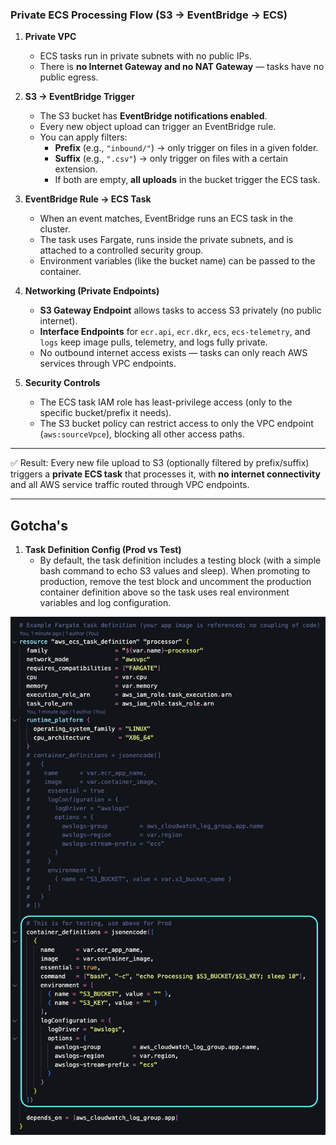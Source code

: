 ### Private ECS Processing Flow (S3 → EventBridge → ECS)

1. **Private VPC**
   - ECS tasks run in private subnets with no public IPs.
   - There is **no Internet Gateway and no NAT Gateway** — tasks have no public egress.

2. **S3 → EventBridge Trigger**
   - The S3 bucket has **EventBridge notifications enabled**.
   - Every new object upload can trigger an EventBridge rule.
   - You can apply filters:
     - **Prefix** (e.g., `"inbound/"`) → only trigger on files in a given folder.
     - **Suffix** (e.g., `".csv"`) → only trigger on files with a certain extension.
     - If both are empty, **all uploads** in the bucket trigger the ECS task.

3. **EventBridge Rule → ECS Task**
   - When an event matches, EventBridge runs an ECS task in the cluster.
   - The task uses Fargate, runs inside the private subnets, and is attached to a controlled security group.
   - Environment variables (like the bucket name) can be passed to the container.

4. **Networking (Private Endpoints)**
   - **S3 Gateway Endpoint** allows tasks to access S3 privately (no public internet).
   - **Interface Endpoints** for `ecr.api`, `ecr.dkr`, `ecs`, `ecs-telemetry`, and `logs` keep image pulls, telemetry, and logs fully private.
   - No outbound internet access exists — tasks can only reach AWS services through VPC endpoints.

5. **Security Controls**
   - The ECS task IAM role has least-privilege access (only to the specific bucket/prefix it needs).
   - The S3 bucket policy can restrict access to only the VPC endpoint (`aws:sourceVpce`), blocking all other access paths.

---

✅ Result: Every new file upload to S3 (optionally filtered by prefix/suffix) triggers a **private ECS task** that processes it, with **no internet connectivity** and all AWS service traffic routed through VPC endpoints.

---

## Gotcha's
1. **Task Definition Config (Prod vs Test)**
   - By default, the task definition includes a testing block (with a simple bash command to echo S3 values and sleep). When promoting to production, remove the test block and uncomment the production container definition above so the task uses real environment variables and log configuration.
   
<p align="center">
 <img src="./images/container_definition.png" alt="Container Definition" width="800"/>
</p>